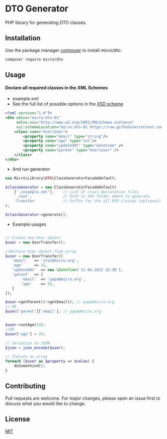 # DTO Generator

PHP library for generating DTO classes.

## Installation

Use the package manager [composer](https://getcomposer.org/) to install micro/dto.

```bash
composer require micro/dto
```

## Usage

#### Declare all required classes in the XML Schemes

* example.xml
* See the full list of possible options in the [XSD scheme](src/Resource/schema/dto-01.xsd)

``` xml
<?xml version="1.0"?>
<dto xmlns="micro:dto-01"
     xmlns:xsi="http://www.w3.org/2001/XMLSchema-instance"
     xsi:schemaLocation="micro:dto-01 https://raw.githubusercontent.com/Micro-PHP/dto/master/src/Resource/schema/dto-01.xsd">
    <class name="User\User">
        <property name="email" type="string"/>
        <property name="age" type="int"/>
        <property name="updatedAt" type="datetime" />
        <property name="parent" type="User\User" /> 
    </class>
</dto>
```
 * And run generator
```php
use Micro\Library\DTO\ClassGeneratorFacadeDefault;

$classGenerator = new ClassGeneratorFacadeDefault(
    ['./example.xml'],    // List of class declaration files
    './out',              // Path to the folder where to generate 
    'Transfer'            // Suffix for the all DTO classes (optional)
);

$classGenerator->generate();

```

 * Example usages

```php

// Create new User object
$user = new UserTransfer();

//Restore User object from array
$user = new UserTransfer([
   'email'   => 'stas@micro.org',
   'age'     => 32,
   'updatedAt'  => new \DateTime('11.04.2022 15:30'),
   'parent'  => [
       'email'  => 'papa@micro.org',
       'age'    => 53,
   ]
]);

$user->getParent()->getEmail(); // papa@micro.org
// OR
$user['parent']['email']; // papa@micro.org


$user->setAge(33);
//OR
$user['age'] = 33;

// Serialize to JSON
$json = json_encode($user);

// Iterate as array
foreach ($user as $property => $value) {
    doSomethind();
}
```



## Contributing
Pull requests are welcome. For major changes, please open an issue first to discuss what you would like to change.

## License
[MIT](https://choosealicense.com/licenses/mit/)